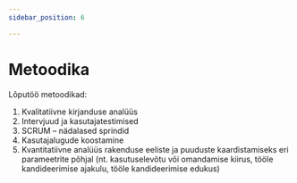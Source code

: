 ```yaml
---
sidebar_position: 6

---
```


# Metoodika

Lõputöö metoodikad:

1. Kvalitatiivne kirjanduse analüüs
2. Intervjuud ja kasutajatestimised
3. SCRUM – nädalased sprindid
4. Kasutajalugude koostamine
5. Kvantitatiivne analüüs rakenduse eeliste ja puuduste kaardistamiseks eri parameetrite põhjal (nt. kasutuselevõtu või omandamise kiirus, tööle kandideerimise ajakulu, tööle kandideerimise edukus)